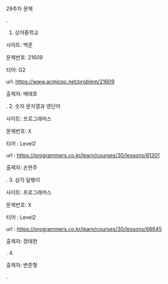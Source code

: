 
29주차 문제





.
1. 상어중학교

사이트: 백준

문제번호: 21609

티어: G2

url: https://www.acmicpc.net/problem/21609

출제자: 배태호



.
2. 숫자 문자열과 영단어

사이트: 프로그래머스

문제번호: X

티어 : Level2

url : https://programmers.co.kr/learn/courses/30/lessons/81301

출제자: 손현주



.
3. 삼각 달팽이

사이트: 프로그래머스

문제번호: X

티어 : Level2

url : https://programmers.co.kr/learn/courses/30/lessons/68645

출제자: 정태현



.
4. 

출제자: 변준형


.
